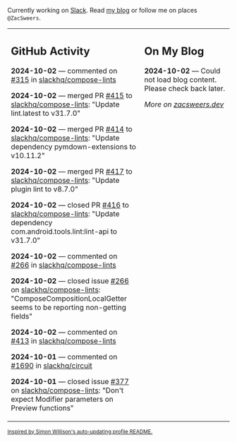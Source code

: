 Currently working on [Slack](https://slack.com/). Read [my blog](https://zacsweers.dev/) or follow me on places `@ZacSweers`.

<table><tr><td valign="top" width="60%">

## GitHub Activity
<!-- githubActivity starts -->
**2024-10-02** — commented on [#315](https://github.com/slackhq/compose-lints/issues/315#issuecomment-2387598072) in [slackhq/compose-lints](https://github.com/slackhq/compose-lints)

**2024-10-02** — merged PR [#415](https://github.com/slackhq/compose-lints/pull/415) to [slackhq/compose-lints](https://github.com/slackhq/compose-lints): "Update lint.latest to v31.7.0"

**2024-10-02** — merged PR [#414](https://github.com/slackhq/compose-lints/pull/414) to [slackhq/compose-lints](https://github.com/slackhq/compose-lints): "Update dependency pymdown-extensions to v10.11.2"

**2024-10-02** — merged PR [#417](https://github.com/slackhq/compose-lints/pull/417) to [slackhq/compose-lints](https://github.com/slackhq/compose-lints): "Update plugin lint to v8.7.0"

**2024-10-02** — closed PR [#416](https://github.com/slackhq/compose-lints/pull/416) to [slackhq/compose-lints](https://github.com/slackhq/compose-lints): "Update dependency com.android.tools.lint:lint-api to v31.7.0"

**2024-10-02** — commented on [#266](https://github.com/slackhq/compose-lints/issues/266#issuecomment-2387584541) in [slackhq/compose-lints](https://github.com/slackhq/compose-lints)

**2024-10-02** — closed issue [#266](https://github.com/slackhq/compose-lints/issues/266) on [slackhq/compose-lints](https://github.com/slackhq/compose-lints): "ComposeCompositionLocalGetter seems to be reporting non-getting fields"

**2024-10-02** — commented on [#413](https://github.com/slackhq/compose-lints/issues/413#issuecomment-2387582204) in [slackhq/compose-lints](https://github.com/slackhq/compose-lints)

**2024-10-01** — commented on [#1690](https://github.com/slackhq/circuit/pull/1690#issuecomment-2387573893) in [slackhq/circuit](https://github.com/slackhq/circuit)

**2024-10-01** — closed issue [#377](https://github.com/slackhq/compose-lints/issues/377) on [slackhq/compose-lints](https://github.com/slackhq/compose-lints): "Don't expect Modifier parameters on Preview functions"
<!-- githubActivity ends -->
</td><td valign="top" width="40%">

## On My Blog
<!-- blog starts -->
**2024-10-02** — Could not load blog content. Please check back later.
<!-- blog ends -->
_More on [zacsweers.dev](https://zacsweers.dev/)_
</td></tr></table>

<sub><a href="https://simonwillison.net/2020/Jul/10/self-updating-profile-readme/">Inspired by Simon Willison's auto-updating profile README.</a></sub>